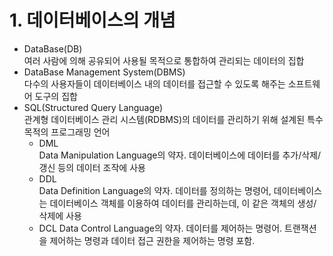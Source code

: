 
# 1. 데이터베이스의 개념
- DataBase(DB)   
여러 사람에 의해 공유되어 사용될 목적으로 통합하여 관리되는 데이터의 집합   
- DataBase Management System(DBMS)   
다수의 사용자들이 데이터베이스 내의 데이터를 접근할 수 있도록 해주는 소프트웨어 도구의 집합   
- SQL(Structured Query Language)   
관계형 데이터베이스 관리 시스템(RDBMS)의 데이터를 관리하기 위해 설계된 특수 목적의 프로그래밍 언어   
   - DML   
   Data Manipulation Language의 약자. 데이터베이스에 데이터를 추가/삭제/갱신 등의 데이터 조작에 사용
   - DDL   
   Data Definition Language의 약자. 데이터를 정의하는 명령어, 데이터베이스는 데이터베이스 객체를 이용하여 데이터를 관리하는데, 이 같은 객체의 생성/삭제에 사용   
   - DCL
   Data Control Language의 약자. 데이터를 제어하는 명령어. 트랜잭션을 제어하는 명령과 데이터 접근 권한을 제어하는 명령 포함. 
